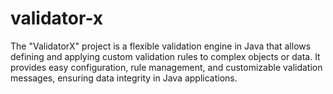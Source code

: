# validator-x
The "ValidatorX" project is a flexible validation engine in Java that allows defining and applying custom validation rules to complex objects or data. It provides easy configuration, rule management, and customizable validation messages, ensuring data integrity in Java applications.

